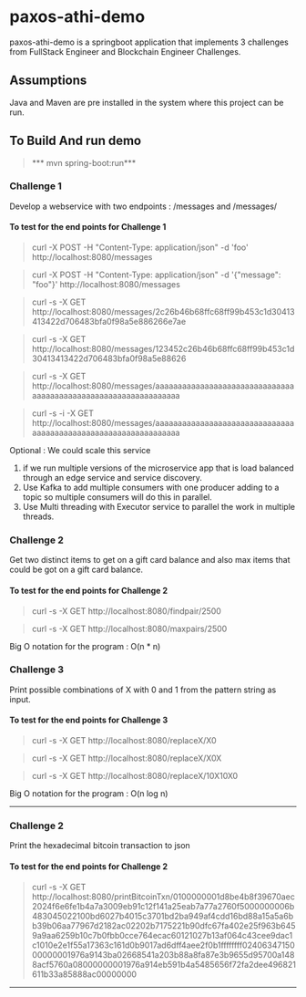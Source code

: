 # paxos-athi-demo

paxos-athi-demo is a springboot application that implements 3 challenges from FullStack Engineer and Blockchain Engineer Challenges.


## Assumptions
Java and Maven are pre installed in the system where this project can be run.
 
## To Build And run demo
>*** mvn spring-boot:run***

### Challenge 1
Develop a webservice with two endpoints : /messages and /messages/<hash>

#### To test for the end points for Challenge 1
>curl -X POST -H "Content-Type: application/json" -d 'foo' http://localhost:8080/messages

>curl -X POST -H "Content-Type: application/json" -d '{"message": "foo"}' http://localhost:8080/messages

>curl -s -X GET http://localhost:8080/messages/2c26b46b68ffc68ff99b453c1d30413413422d706483bfa0f98a5e886266e7ae

>curl -s -X GET http://localhost:8080/messages/123452c26b46b68ffc68ff99b453c1d30413413422d706483bfa0f98a5e88626

>curl -s -X GET http://localhost:8080/messages/aaaaaaaaaaaaaaaaaaaaaaaaaaaaaaaaaaaaaaaaaaaaaaaaaaaaaaaaaaaaaaaa

>curl -s -i -X GET http://localhost:8080/messages/aaaaaaaaaaaaaaaaaaaaaaaaaaaaaaaaaaaaaaaaaaaaaaaaaaaaaaaaaaaaaaaa

Optional : We could scale this service 
1. if we run multiple versions of the microservice app that is load balanced through an edge service and service discovery.
2. Use Kafka to add multiple consumers with one producer adding to a topic so multiple consumers will do this in parallel.
3. Use Multi threading with Executor service to parallel the work in multiple threads.

### Challenge 2
Get two distinct items to get on a gift card balance and also max items that could be got on a gift card balance.

#### To test for the end points for Challenge 2
>curl -s -X GET http://localhost:8080/findpair/2500

>curl -s -X GET http://localhost:8080/maxpairs/2500

Big O notation for the program : O(n * n)

### Challenge 3
Print possible combinations of X with 0 and 1 from the pattern string as input.

#### To test for the end points for Challenge 3
>curl -s -X GET http://localhost:8080/replaceX/X0

>curl -s -X GET http://localhost:8080/replaceX/X0X

>curl -s -X GET http://localhost:8080/replaceX/10X10X0

Big O notation for the program : O(n log n)


------------------------------------------------------------------------
### Challenge 2
Print the hexadecimal bitcoin transaction to json

#### To test for the end points for Challenge 2
>curl -s -X GET http://localhost:8080/printBitcoinTxn/0100000001d8be4b8f39670aec2024f6e6fe1b4a7a3009eb91c12f141a25eab7a77a2760f5000000006b483045022100bd6027b4015c3701bd2ba949af4cdd16bd88a15a5a6bb39b06aa77967d2182ac02202b7175221b90dfc67fa402e25f963b6459a9aa6259b10c7b0fbb0cce764ecac60121027b13af064c43cee9dac1c1010e2e1f55a17363c161d0b9017ad6dff4aee2f0b1ffffffff0240634715000000001976a9143ba02668541a203b88a8fa87e3b9655d95700a1488acf5760a08000000001976a914eb591b4a5485656f72fa2dee496821611b33a85888ac00000000

------------------------------------------------------------------------

